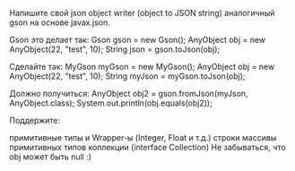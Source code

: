 ﻿Напишите свой json object writer (object to JSON string) аналогичный gson на основе javax.json.

Gson это делает так: Gson gson = new Gson(); AnyObject obj = new AnyObject(22, "test", 10); String json = gson.toJson(obj);

Сделайте так: MyGson myGson = new MyGson(); AnyObject obj = new AnyObject(22, "test", 10); String myJson = myGson.toJson(obj);

Должно получиться: AnyObject obj2 = gson.fromJson(myJson, AnyObject.class); System.out.println(obj.equals(obj2));

Поддержите:

примитивные типы и Wrapper-ы (Integer, Float и т.д.) строки массивы примитивных типов коллекции (interface Collection)
Не забываться, что obj может быть null :)
